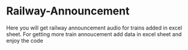 # Railway-Announcement
Here you will get railway announcement audio for trains added in excel sheet.
For getting more train annoucement add data in excel sheet and enjoy the code
